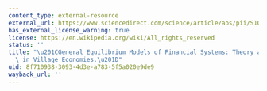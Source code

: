```yaml
---
content_type: external-resource
external_url: https://www.sciencedirect.com/science/article/abs/pii/S109420259790003X
has_external_license_warning: true
license: https://en.wikipedia.org/wiki/All_rights_reserved
status: ''
title: "\u201CGeneral Equilibrium Models of Financial Systems: Theory and Measurement\
  \ in Village Economies.\u201D"
uid: 8f710938-3093-4d3e-a783-5f5a020e9de9
wayback_url: ''
---
```

